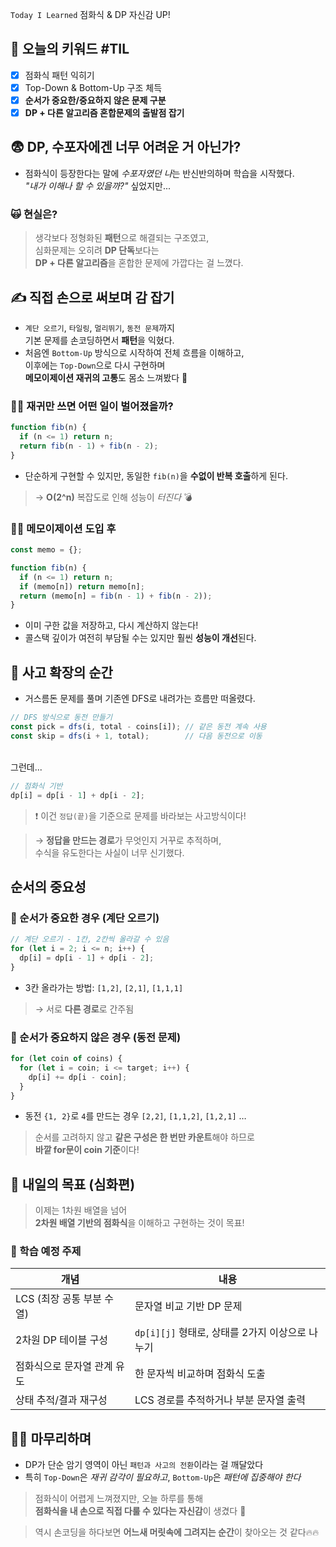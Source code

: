 `Today I Learned` 점화식 & DP 자신감 UP! 

## 📌 오늘의 키워드 #TIL

- [x] 점화식 패턴 익히기
- [x] Top-Down & Bottom-Up 구조 체득
- [x] **순서가 중요한/중요하지 않은 문제 구분**
- [x] **DP + 다른 알고리즘 혼합문제의 출발점 잡기**

## 😨 DP, 수포자에겐 너무 어려운 거 아닌가?

- 점화식이 등장한다는 말에 *수포자였던 나*는 반신반의하며 학습을 시작했다.  <br>*"내가 이해나 할 수 있을까?"* 싶었지만...

### 🙀 현실은?

> 생각보다 정형화된 **패턴**으로 해결되는 구조였고,  
> 심화문제는 오히려 **DP 단독**보다는  
> **DP + 다른 알고리즘**을 혼합한 문제에 가깝다는 걸 느꼈다.

## ✍️ 직접 손으로 써보며 감 잡기

- `계단 오르기`, `타일링`, `멀리뛰기`, `동전 문제`까지  
  기본 문제를 손코딩하면서 **패턴**을 익혔다.
- 처음엔 `Bottom-Up` 방식으로 시작하여 전체 흐름을 이해하고,  
  이후에는 `Top-Down`으로 다시 구현하며  
  **메모이제이션 재귀의 고통**도 몸소 느껴봤다 🤯

### 🙅‍♀️ 재귀만 쓰면 어떤 일이 벌어졌을까?

```javascript
function fib(n) {
  if (n <= 1) return n;
  return fib(n - 1) + fib(n - 2);
}
```
- 단순하게 구현할 수 있지만, 동일한 `fib(n)`을 **수없이 반복 호출**하게 된다.
>  → **O(2^n)** 복잡도로 인해 성능이 _터진다_ 💣

### 🙆‍♂️ 메모이제이션 도입 후

```javascript
const memo = {};

function fib(n) {
  if (n <= 1) return n;
  if (memo[n]) return memo[n];
  return (memo[n] = fib(n - 1) + fib(n - 2));
}
```
- 이미 구한 값을 저장하고, 다시 계산하지 않는다!
- 콜스택 깊이가 여전히 부담될 수는 있지만  훨씬 **성능이 개선**된다.
    
## 🤯 사고 확장의 순간

- 거스름돈 문제를 풀며 기존엔 DFS로 내려가는 흐름만 떠올렸다.

```javascript
// DFS 방식으로 동전 만들기
const pick = dfs(i, total - coins[i]); // 같은 동전 계속 사용
const skip = dfs(i + 1, total);        // 다음 동전으로 이동
```
<br>그런데...

```javascript
// 점화식 기반
dp[i] = dp[i - 1] + dp[i - 2];
```

> ❗ 이건 `정답(끝)`을 기준으로 문제를 바라보는 사고방식이다!

> → **정답을 만드는 경로**가 무엇인지 거꾸로 추적하며,  
수식을 유도한다는 사실이 너무 신기했다.

## 순서의 중요성

### 🚨 순서가 중요한 경우 (계단 오르기)

```javascript
// 계단 오르기 - 1칸, 2칸씩 올라갈 수 있음
for (let i = 2; i <= n; i++) {
  dp[i] = dp[i - 1] + dp[i - 2];
}
```
- 3칸 올라가는 방법: `[1,2]`, `[2,1]`, `[1,1,1]`
> → 서로 **다른 경로**로 간주됨
    

### 🚨 순서가 중요하지 않은 경우 (동전 문제)

```javascript
for (let coin of coins) {
  for (let i = coin; i <= target; i++) {
    dp[i] += dp[i - coin];
  }
}
```
- 동전 `{1, 2}`로 `4`를 만드는 경우   `[2,2]`, `[1,1,2]`, `[1,2,1]` …  

>순서를 고려하지 않고 **같은 구성은 한 번만 카운트**해야 하므로  
>**바깥 for문이 coin 기준**이다!

## 🎯 내일의 목표 (심화편)

> 이제는 1차원 배열을 넘어  
> **2차원 배열 기반의 점화식**을 이해하고 구현하는 것이 목표!

### 📌 학습 예정 주제

|개념|내용|
|---|---|
|LCS (최장 공통 부분 수열)|문자열 비교 기반 DP 문제|
|2차원 DP 테이블 구성|`dp[i][j]` 형태로, 상태를 2가지 이상으로 나누기|
|점화식으로 문자열 관계 유도|한 문자씩 비교하며 점화식 도출|
|상태 추적/결과 재구성|LCS 경로를 추적하거나 부분 문자열 출력|

## 🙇‍♂️ 마무리하며

- DP가 단순 암기 영역이 아닌 `패턴과 사고의 전환`이라는 걸 깨달았다
- 특히 `Top-Down`은 _재귀 감각이 필요하고_, `Bottom-Up`은 _패턴에 집중해야 한다_
    
> 점화식이 어렵게 느껴졌지만, 오늘 하루를 통해  
   **점화식을 내 손으로 직접 다룰 수 있다는 자신감**이 생겼다 💪

> 역시 손코딩을 하다보면
> **어느새 머릿속에 그려지는 순간**이 찾아오는 것 같다🔥🔥